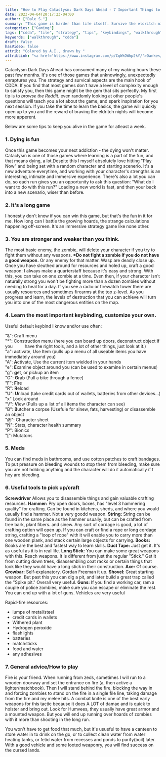 ```yaml
---
title: "How to Play Cataclysm: Dark Days Ahead - 7 Important Things to Know" ## Means name of the article is filename
date: 2023-04-04T20:17:23-04:00
author: ["Dale S."]
summary: "This game is harder than life itself. Survive the eldritch nights with these tips."
categories: ["Gaming"]
tags: ["cdda", "tile", "strategy", "tips", "keybindings", "walkthrough"]
keywords: ["walkthrough", "cdda"]
draft: false
hasVideo: false
attrib: "Colored by A.I., drawn by "
attribLink: "<a href='https://www.instagram.com/p/CqWkOWhp2kY/'>Danke</a>"
---
```


Cataclysm Dark Days Ahead has consumed many of my waking hours these past few months. It's one of those games that unknowingly, unexpectedly enraptures you. The strategy and survical aspects are the main hook of CDDA. If you find that most games don't have a level of complexity enough to satisfy you, then this game might be the gem that sits perfectly. My first tip is to _browse the Reddit._ even randomly looking at other people's questions will teach you a lot about the game, and spark inspiration for you next session. If you take the time to learn the basics, the game will quickly open up to you and the reward of braving the eldritch nights will become more apperent.

Below are some tips to keep you alive in the game for atleast a week.

### 1. Dying is fun

Once this game becomes your next addiction - the dying won't matter. Cataclysm is one of those games where learning is a part of the fun, and that means dying, a lot.Despite this I myself absolutely love hitting "Play Now" and being set with a random character and starting scenerio. It's a new adventure everytime, and working with your character's strengths is an interesting, intimate and immersive experience. There's also a lot you can do, so each run gives you an opportunity to ask this question: "What do I want to do with this run?" Loading a new world is fast, and then your back into a new scenario, wiser than before.

### 2. It's a long game

I honestly don't know if you can win this game, but that's the fun in it for me. How long can I battle the growing hoards, the strange calculations happening off-screen. It's an immersive strategy game like none other.

### 3. You are stronger and weaker than you think.

The most basic enemy, the zombie, will delete your character if you try to fight them without any weapons. **\*Do not fight a zombie if you do not have a good weapon.** Or any enemy for that matter. Wasp are deadly close up. Once you have sleuthed around for resources and holed up, craft a good weapon: I always make a quarterstaff because it's easy and strong. With this, you can take on one zombie at a time. Even then, if your character isn't naturally strong you won't be fighting more than a dozen zombies without needing to heal for a day. If you see a radio or firewatch tower there are usually resources and sometimes firearms at the top z-level. As you progress and learn, the levels of destruction that you can achieve will turn you into one of the most dangerous entities on the map.

### 4. Learn the most important keybinding, customize your own.

Useful default keybind I know and/or use often:

"&": Craft menu  
"\*": Construction menu (here you can board up doors, deconstruct object if you &emsp;&emsp;&ensp;have the right tools, and a lot of other things, just look at it.)  
"a": **a**ctivate, Use Item (pulls up a menu of all useable items you have immediately around you)  
"A": **A**ctivate, Use the current item wielded in your hands  
"e": **E**xamine object around you (can be used to examine in certain menus)  
"g": **g**et, or pickup an item  
"G": **G**rab (Pull a bike through a fence)  
"F": **F**ire  
"R": **R**eload  
"U": **U**nload (take credit cards out of wallets, batteries from other devices...)  
"x" Look around  
"V": **V**iew (Pulls up a list of all items the character can see)  
"B": **B**utcher a corpse (Usefule for sinew, fats, harvesting) or disassemble an object  
"@": Character sheet  
"N": Stats, character health summary  
"P": Bionics  
"\[": Mutatons

### 5. Meds

You can find meds in bathrooms, and use cotton patches to craft bandages.
To put pressure on bleeding wounds to stop them from bleeding, make sure you are not holding anything and the character will do it automatically if t hey are bleeding.

### 6. Useful tools to pick up/craft

**Screwdriver** Allows you to disassemble things and gain valuable crafting resources.
**Hammer:** Pry open doors, boxes, has "level 3 hammering quality" for crafting. Can be found in kitchens, sheds, and where you would usually find a hammer. Not a very goodd weapon.
**String:** String can be found in the same place as the hammer usually, but can be crafted from tree bark, plant fibers. and sinew. Any sort of cordage is good, a lot of crafting option will open up. If you can craft or find a rope or long cordage string, crafting a "loop of rope" with it will enable you to carry more than one wooden plank, and stack certain large objects for carrying.
**Books:** Books are the best and fastest way to learn skills.
**Duct Tape:** Just get it. It's as useful as it is in real life.
**Long Stick:** You can make some great weapons with this. Reach weapons. It is different from just the regular "Stick." Get it from cutting down trees, disassembling coat racks or certain things that look like they would have a long stick in their construction.
**Axe:** Of course.
**Crowbar:** Self-explanatory. Gordan Freeman it up.
**Shovel:** Great starting weapon. But past this you can dig a pit, and later build a great trap called the "Spike pit." Overall very useful.
**Guns:** If you find a working car, ram a couple of police zombies, make sure you can escape or eliminate the rest. You can end up with a lot of guns. Vehicles are very useful

Rapid-fire resources:

- lumps of metal/steel
- credit cards in wallets
- Withered plant
- Hydrogen peroxide
- flashlights
- batteries
- matchsticks
- food and water
- any adhesives

### 7. General advice/How to play

Fire is your friend. When running from zeds, sometimes I will run to a wooden doorway and set the entrance on fire (a, then active a lighter/matchbook). Then I will stand behind the fire, blocking the way in and forcing zombies to stand on the fire in a single file line, taking damage from the fire and my melee hits. A combat knife is one of the best early weapons for this tactic because it does A LOT of damae and is quick to holster and bring out. Look for Humvees, they usually have great armor and a mounted weapon. But you will end up running over hoards of zombies with it more than shooting in the long run.

You won't have to get food that much, but it's usueful to have a canteen to store water in to drink on the go, or to collect clean water from water heating tanks, or fetid water from recesses and ponds to purify(boil) later. With a good vehicle and some looted weaponry, you will find success on the cursed lands.
